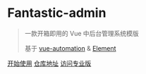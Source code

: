 # Fantastic-admin

> 一款开箱即用的 Vue 中后台管理系统模版
> 
> 基于 [vue-automation](https://hooray.github.io/vue-automation) & [Element](https://element.eleme.cn)

[开始使用](#关于-fantastic-admin)
[仓库地址](https://gitee.com/hooray/fantastic-admin)
[访问专业版](https://hooray.gitee.io/fantastic-admin/pro)
